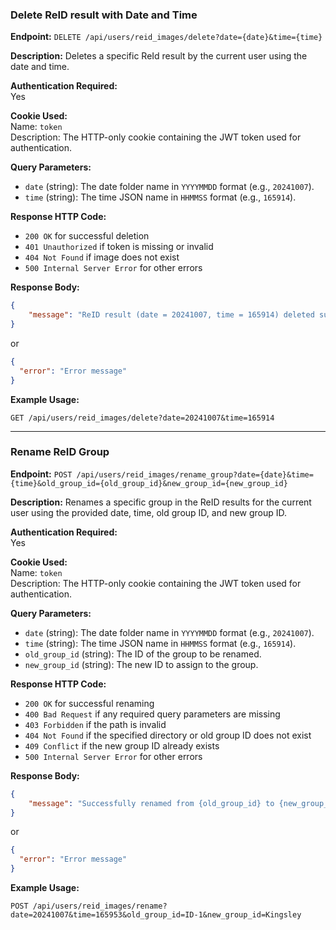 ### Delete ReID result with Date and Time

**Endpoint:** `DELETE /api/users/reid_images/delete?date={date}&time={time}`

**Description:** Deletes a specific ReId result by the current user using the date and time.

**Authentication Required:**  
Yes  

**Cookie Used:**  
Name: `token`  
Description: The HTTP-only cookie containing the JWT token used for authentication.  

**Query Parameters:**
- `date` (string): The date folder name in `YYYYMMDD` format (e.g., `20241007`).  
- `time` (string): The time JSON name in `HHMMSS` format (e.g., `165914`).  

**Response HTTP Code:**
- `200 OK` for successful deletion
- `401 Unauthorized` if token is missing or invalid
- `404 Not Found` if image does not exist
- `500 Internal Server Error` for other errors

**Response Body:**
```json
{
    "message": "ReID result (date = 20241007, time = 165914) deleted successfully."
}
```
or
```json
{
  "error": "Error message"
}
```

**Example Usage:**
```
GET /api/users/reid_images/delete?date=20241007&time=165914
```

---

### Rename ReID Group

**Endpoint:** `POST /api/users/reid_images/rename_group?date={date}&time={time}&old_group_id={old_group_id}&new_group_id={new_group_id}`

**Description:** Renames a specific group in the ReID results for the current user using the provided date, time, old group ID, and new group ID.

**Authentication Required:**  
Yes  

**Cookie Used:**  
Name: `token`  
Description: The HTTP-only cookie containing the JWT token used for authentication.  

**Query Parameters:**
- `date` (string): The date folder name in `YYYYMMDD` format (e.g., `20241007`).  
- `time` (string): The time JSON name in `HHMMSS` format (e.g., `165914`).  
- `old_group_id` (string): The ID of the group to be renamed.  
- `new_group_id` (string): The new ID to assign to the group.  

**Response HTTP Code:**
- `200 OK` for successful renaming
- `400 Bad Request` if any required query parameters are missing
- `403 Forbidden` if the path is invalid
- `404 Not Found` if the specified directory or old group ID does not exist
- `409 Conflict` if the new group ID already exists
- `500 Internal Server Error` for other errors

**Response Body:**
```json
{
    "message": "Successfully renamed from {old_group_id} to {new_group_id}."
}
```
or
```json
{
  "error": "Error message"
}
```

**Example Usage:**
```
POST /api/users/reid_images/rename?date=20241007&time=165953&old_group_id=ID-1&new_group_id=Kingsley
```